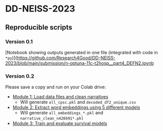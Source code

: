 # DD-NEISS-2023

## Reproducible scripts

### Version 0.1
[Notebook showing outputs generated in one file (integrated with code in ```*py```)](https://github.com/Research4Good/DD-NEISS-2023/blob/main/submission/n-optuna-11c-t2hosp__part4_DEFN2.ipynb

### Version 0.2 

Please save a copy and run on your Colab drive:

- [Module 1: Load data files and clean narratives](https://colab.research.google.com/drive/1cJt-yfOVFhHqSow5zayMjllQBGjhh67g)
  - Will generate ```all_cpsc.pkl``` and ```decoded_df2_unique.csv```
- [Module 2: Extract word embeddings using 5 different models](https://colab.research.google.com/drive/1chKtCLBwTJPfcQXJG6VMjK-c_iXJvQ9K)
  - Will generate ```all_embeddings_*.pkl``` and ```narrative_clean_n426691*.pkl```
- [Module 3: Train and evaluate survival models](https://colab.research.google.com/drive/1rKEkwQaaUI71etntOM-nuT3rU6IVpbtg)
